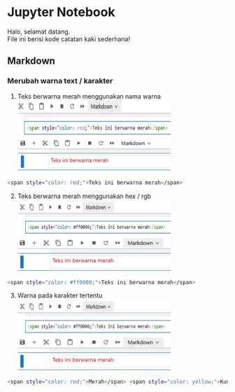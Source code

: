 # Jupyter Notebook  

Halo, selamat datang.   
File ini berisi kode catatan kaki sederhana!   

## Markdown 
### Merubah warna text / karakter  
1. Teks berwarna merah menggunakan nama warna  
<img src="img/JupNot/01.jpg" width="350" height="80"> <img src="img/JupNot/02.jpg" width="350" height="80">   
```bash
<span style="color: red;">Teks ini berwarna merah</span>
```  
2. Teks berwarna merah menggunakan hex / rgb  
<img src="img/JupNot/03.jpg" width="350" height="80"> <img src="img/JupNot/04.jpg" width="350" height="80">  
```bash
<span style="color: #ff0000;">Teks ini berwarna merah</span>  
```  
3. Warna pada karakter tertentu  
<img src="img/JupNot/03.jpg" width="350" height="80"> <img src="img/JupNot/04.jpg" width="350" height="80">
```bash
<span style="color: red;">Merah</span> <span style="color: yellow;">Kuning</span> <span style="color: green;">Hijau</span>
```  
